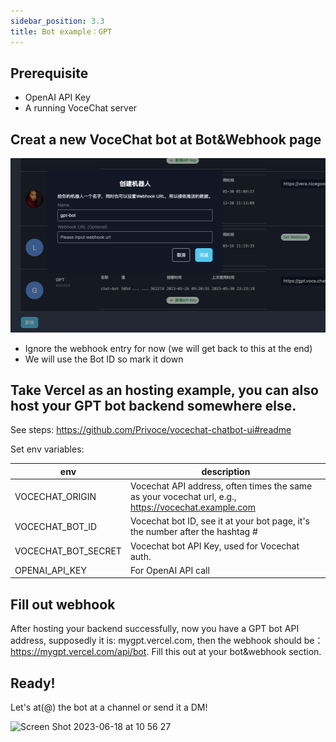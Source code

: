 ```yaml
---
sidebar_position: 3.3
title: Bot example：GPT
---
```


## Prerequisite

- OpenAI API Key
- A running VoceChat server


## Creat a new VoceChat bot at Bot&Webhook page

![create bot](image/bot.create.gpt.png)

- Ignore the webhook entry for now (we will get back to this at the end)
- We will use the Bot ID so mark it down


## Take Vercel as an hosting example, you can also host your GPT bot backend somewhere else.

See steps: https://github.com/Privoce/vocechat-chatbot-ui#readme

Set env variables:

| env              | description                                                                                                                               |
| --------------------------------- | ----------------------------------------------------------------------------------------------------------------------------------------- |
| VOCECHAT_ORIGIN        | Vocechat API address, often times the same as your vocechat url, e.g., https://vocechat.example.com                                                                                   |
| VOCECHAT_BOT_ID        | Vocechat bot ID, see it at your bot page, it's the number after the hashtag #                                                                                   |
| VOCECHAT_BOT_SECRET        | Vocechat bot API Key, used for Vocechat auth.                                                                                |
| OPENAI_API_KEY        | For OpenAI API call  | 

## Fill out webhook

After hosting your backend successfully, now you have a GPT bot API address, supposedly it is: mygpt.vercel.com, then the webhook should be：https://mygpt.vercel.com/api/bot. Fill this out at your bot&webhook section.

## Ready!

Let's at(@) the bot at a channel or send it a DM!

<img width="539" alt="Screen Shot 2023-06-18 at 10 56 27" src="https://github.com/Privoce/vocechat-doc/assets/12148615/4d0c3bd7-641e-46fb-ae34-c8e8058a91b5">

